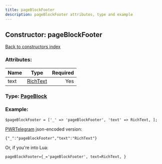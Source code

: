 ```yaml
---
title: pageBlockFooter
description: pageBlockFooter attributes, type and example
---
```

## Constructor: pageBlockFooter  
[Back to constructors index](index.md)



### Attributes:

| Name     |    Type       | Required |
|----------|:-------------:|---------:|
|text|[RichText](../types/RichText.md) | Yes|



### Type: [PageBlock](../types/PageBlock.md)


### Example:

```
$pageBlockFooter = ['_' => 'pageBlockFooter', 'text' => RichText, ];
```  

[PWRTelegram](https://pwrtelegram.xyz) json-encoded version:

```
{"_":"pageBlockFooter","text":"RichText"}
```


Or, if you're into Lua:  


```
pageBlockFooter={_='pageBlockFooter', text=RichText, }

```


